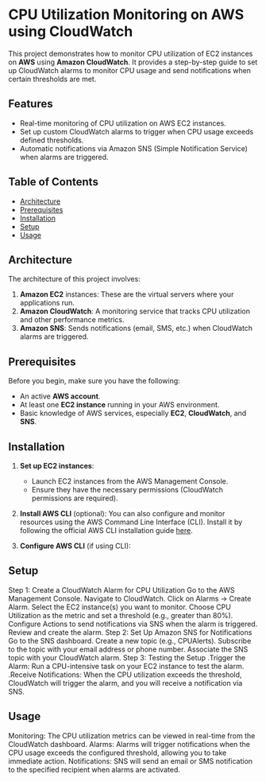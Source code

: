 # CPU Utilization Monitoring on AWS using CloudWatch

This project demonstrates how to monitor CPU utilization of EC2 instances on **AWS** using **Amazon CloudWatch**. It provides a step-by-step guide to set up CloudWatch alarms to monitor CPU usage and send notifications when certain thresholds are met.

## Features
- Real-time monitoring of CPU utilization on AWS EC2 instances.
- Set up custom CloudWatch alarms to trigger when CPU usage exceeds defined thresholds.
- Automatic notifications via Amazon SNS (Simple Notification Service) when alarms are triggered.

## Table of Contents
- [Architecture](#architecture)
- [Prerequisites](#prerequisites)
- [Installation](#installation)
- [Setup](#setup)
- [Usage](#usage)


## Architecture

The architecture of this project involves:
1. **Amazon EC2** instances: These are the virtual servers where your applications run.
2. **Amazon CloudWatch**: A monitoring service that tracks CPU utilization and other performance metrics.
3. **Amazon SNS**: Sends notifications (email, SMS, etc.) when CloudWatch alarms are triggered.

## Prerequisites

Before you begin, make sure you have the following:
- An active **AWS account**.
- At least one **EC2 instance** running in your AWS environment.
- Basic knowledge of AWS services, especially **EC2**, **CloudWatch**, and **SNS**.

## Installation

1. **Set up EC2 instances**:
   - Launch EC2 instances from the AWS Management Console.
   - Ensure they have the necessary permissions (CloudWatch permissions are required).

2. **Install AWS CLI** (optional):
   You can also configure and monitor resources using the AWS Command Line Interface (CLI). Install it by following the official AWS CLI installation guide [here](https://docs.aws.amazon.com/cli/latest/userguide/install-cliv2.html).

3. **Configure AWS CLI** (if using CLI):

## Setup
Step 1: Create a CloudWatch Alarm for CPU Utilization
Go to the AWS Management Console.
Navigate to CloudWatch.
Click on Alarms → Create Alarm.
Select the EC2 instance(s) you want to monitor.
Choose CPU Utilization as the metric and set a threshold (e.g., greater than 80%).
Configure Actions to send notifications via SNS when the alarm is triggered.
Review and create the alarm.
Step 2: Set Up Amazon SNS for Notifications
Go to the SNS dashboard.
Create a new topic (e.g., CPUAlerts).
Subscribe to the topic with your email address or phone number.
Associate the SNS topic with your CloudWatch alarm.
Step 3: Testing the Setup
.Trigger the Alarm: Run a CPU-intensive task on your EC2 instance to test the alarm.
.Receive Notifications: When the CPU utilization exceeds the threshold, CloudWatch will trigger the alarm, and you will receive a notification via SNS.


## Usage
Monitoring: The CPU utilization metrics can be viewed in real-time from the CloudWatch dashboard.
Alarms: Alarms will trigger notifications when the CPU usage exceeds the configured threshold, allowing you to take immediate action.
Notifications: SNS will send an email or SMS notification to the specified recipient when alarms are activated.
